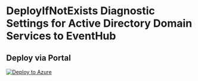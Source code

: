 # DeployIfNotExists Diagnostic Settings for Active Directory Domain Services to EventHub


## Deploy via Portal

[![Deploy to Azure](http://azuredeploy.net/deploybutton.png)](https://portal.azure.com/#blade/Microsoft_Azure_Policy/CreatePolicyDefinitionBlade/uri/https%3A%2F%2Fgithub.com%2Fsixtencyber%2FAzure-Policies%2Fblob%2Fmain%2FEventHub%2Faadds-to-eventhub%2Fdeploy-diagnostic-settings-adds-to-eventhub.json)

